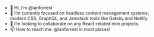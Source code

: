 - 👋 Hi, I’m @ianforrest
- 🌱 I’m currently focused on headless content management systems, modern CSS, GraphQL, and Jamstack tools like Gatsby and Netlify.
- 💞️ I’m looking to collaborate on any React-related mini projects.
- 📫 How to reach me: @ianforrest in most places!

<!---
ianforrest/ianforrest is a ✨ special ✨ repository because its `README.md` (this file) appears on your GitHub profile.
You can click the Preview link to take a look at your changes.
--->
